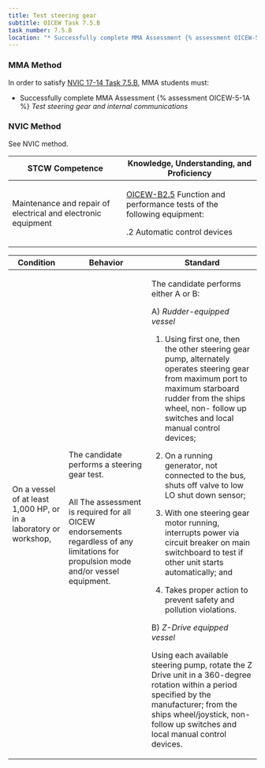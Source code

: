 ```yaml
---
title: Test steering gear
subtitle: OICEW Task 7.5.B 
task_number: 7.5.B
location: "* Successfully complete MMA Assessment {% assessment OICEW-5-1A %} *Test steering gear and internal communications*" 
---
```



### MMA Method

In order to satisfy  [NVIC 17-14  Task  7.5.B]({{site.baseurl}}/assets/images/nvic-17-14.pdf), MMA students must:

* Successfully complete MMA Assessment {% assessment OICEW-5-1A %} *Test steering gear and internal communications*


### NVIC Method

<a onclick="togglevisibility('nvic_methods')" >See NVIC method.</a>

<div id='nvic_methods' class='hide'>

<table>
<thead>
<tr>
<th class='forty'> STCW Competence </th>
<th class='sixty'> Knowledge, Understanding, and Proficiency </th>
</tr>
</thead>




<tbody>
<tr><td markdown='1'>

Maintenance and repair of electrical and electronic equipment

</td><td markdown='1'>

[OICEW-B2.5]({{site.baseurl}}/tables/31.html#OICEW-B2.5) Function and performance tests of the following equipment: 

.2  Automatic control devices

</td></tr>


</tbody>
</table>


<table>
<thead>
<tr><th class='twenty'>  Condition </th><th class='twenty'> Behavior </th><th  class='sixty'>Standard </th></tr>
</thead>
<tbody >



<tr><td markdown='1'>

On a vessel of at least 1,000 HP, or in a laboratory or workshop,

</td><td markdown='1'>

The candidate performs a steering gear test.

<br>

<div class="tooltip">All
<span class="tooltiptext">
The assessment is required for all OICEW endorsements regardless of any limitations for propulsion mode and/or vessel equipment.
</span>
</div>


</td><td markdown='1'>

The candidate performs either A or B: 
 
A) *Rudder-equipped vessel*

1. Using first one, then the other steering gear pump, alternately operates steering gear from maximum port to maximum starboard rudder from the ships wheel, non- follow up switches and local manual control devices;

2. On a running generator, not connected to the bus, shuts off valve to low LO shut down sensor;

3. With one steering gear motor running, interrupts power via circuit breaker on main switchboard to test if other unit starts automatically; and

4. Takes proper action to prevent safety and pollution violations. 

B)  *Z-Drive equipped vessel* 

Using each available steering pump, rotate the Z Drive unit in a 360-degree rotation within a period specified by the manufacturer; from the ships wheel/joystick, non-follow up switches and local manual control devices.

</td></tr>
</tbody>
</table>
</div>
